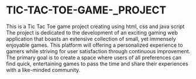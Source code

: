 # TIC-TAC-TOE-GAME-_PROJECT
This is a Tic Tac Toe game project creating using html, css and java script
The project is dedicated to the development of an exciting gaming web application that boasts an extensive collection of small, yet immensely enjoyable games. This platform will offering a personalized experience to gamers while striving for user satisfaction through continuous improvement. The primary goal is to create a space where users of all preferences can find quick, entertaining games to pass the time and share their
experiences with a like-minded community.
